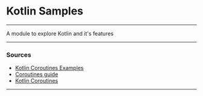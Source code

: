 # Kotlin Samples

---

A module to explore Kotlin and it's features

---

### Sources

- [Kotlin Coroutines Examples](https://github.com/Kotlin/coroutines-examples)
- [Coroutines guide](https://kotlinlang.org/docs/coroutines-guide.html)
- [Kotlin Coroutines](https://github.com/Kotlin/KEEP/blob/master/proposals/coroutines.md)

---
